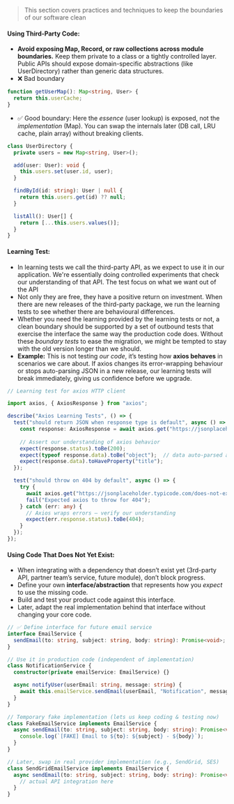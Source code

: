 
> This section covers practices and techniques to keep the boundaries of our software clean

#### Using Third-Party Code:
- **Avoid exposing Map, Record, or raw collections across module boundaries.** Keep them private to a class or a tightly controlled layer. Public APIs should expose domain-specific abstractions (like UserDirectory) rather than generic data structures.
- ❌ Bad boundary
```ts 
function getUserMap(): Map<string, User> {
  return this.userCache;
}
```
- ✅ Good boundary: Here the _essence_ (user lookup) is exposed, not the _implementation_ (Map). You can swap the internals later (DB call, LRU cache, plain array) without breaking clients.
```ts
class UserDirectory {
  private users = new Map<string, User>();

  add(user: User): void {
    this.users.set(user.id, user);
  }

  findById(id: string): User | null {
    return this.users.get(id) ?? null;
  }

  listAll(): User[] {
    return [...this.users.values()];
  }
}
```

#### Learning Test:
- In learning tests we call the third-party API, as we expect to use it in our application. We're essentially doing controlled experiments that check our understanding of that API. The test focus on what we want out of the API
- Not only they are free, they have a positive return on investment. When there are new releases of the third-party package, we run the learning tests to see whether there are behavioural differences.
- Whether you need the learning provided by the learning tests or not, a clean boundary should be supported by a set of outbound tests that exercise the interface the same way the production code does. Without these *boundary tests* to ease the migration, we might be tempted to stay with the old version longer than we should.
- **Example:** This is not testing _our code_, it’s testing how **axios behaves** in scenarios we care about. If axios changes its error-wrapping behaviour or stops auto-parsing JSON in a new release, our learning tests will break immediately, giving us confidence before we upgrade.
```ts
// Learning test for axios HTTP client

import axios, { AxiosResponse } from "axios";

describe("Axios Learning Tests", () => {
  test("should return JSON when response type is default", async () => {
    const response: AxiosResponse = await axios.get("https://jsonplaceholder.typicode.com/todos/1");
    
    // Assert our understanding of axios behavior
    expect(response.status).toBe(200);
    expect(typeof response.data).toBe("object");  // data auto-parsed as JSON
    expect(response.data).toHaveProperty("title");
  });

  test("should throw on 404 by default", async () => {
    try {
      await axios.get("https://jsonplaceholder.typicode.com/does-not-exist");
      fail("Expected axios to throw for 404");
    } catch (err: any) {
      // Axios wraps errors — verify our understanding
      expect(err.response.status).toBe(404);
    }
  });
});
```

#### Using Code That Does Not Yet Exist:
- When integrating with a dependency that doesn’t exist yet (3rd-party API, partner team’s service, future module), don’t block progress.
- Define your own **interface/abstraction** that represents how you _expect_ to use the missing code.
- Build and test your product code against this interface.
- Later, adapt the real implementation behind that interface without changing your core code.
```ts
// ✅ Define interface for future email service
interface EmailService {
  sendEmail(to: string, subject: string, body: string): Promise<void>;
}

// Use it in production code (independent of implementation)
class NotificationService {
  constructor(private emailService: EmailService) {}

  async notifyUser(userEmail: string, message: string) {
    await this.emailService.sendEmail(userEmail, "Notification", message);
  }
}

// Temporary fake implementation (lets us keep coding & testing now)
class FakeEmailService implements EmailService {
  async sendEmail(to: string, subject: string, body: string): Promise<void> {
    console.log(`[FAKE] Email to ${to}: ${subject} - ${body}`);
  }
}

// Later, swap in real provider implementation (e.g., SendGrid, SES)
class SendGridEmailService implements EmailService {
  async sendEmail(to: string, subject: string, body: string): Promise<void> {
    // actual API integration here
  }
}
```